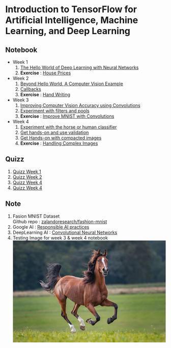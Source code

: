 # Introduction to TensorFlow for Artificial Intelligence, Machine Learning, and Deep Learning

## Notebook

* Week 1<br>
   1. [The Hello World of Deep Learning with Neural Networks](Lesson/Week_1_01%20The%20Hello%20World%20of%20Deep%20Learning%20with%20Neural%20Networks.ipynb)
   2. **Exercise** : [House Prices](Exercise/Exercise_1_House_Prices_Question.ipynb)
* Week 2<br>
   1. [Beyond Hello World, A Computer Vision Example](Lesson/Week_2_01%20Beyond%20Hello%20World,%20A%20Computer%20Vision%20Example.ipynb)
   2. [Callbacks](Lesson/Week_2_02%20Callbacks.ipynb)
   3. **Exercise** : [Hand Writing](Exercise/Exercise_2_Hand_Writing_Question.ipynb)
* Week 3<br>
   1. [Improving Computer Vision Accuracy using Convolutions](Lesson/Week_3_01%20Improving%20Computer%20Vision%20Accuracy%20using%20Convolutions.ipynb)
   2. [Experiment with filters and pools](Lesson/Week_3_02%20Experiment%20with%20filters%20and%20pools.ipynb)
   3. **Exercise** : [Improve MNIST with Convolutions](./Exercise/Exercise_3_Improve_MNIST_with_Convolutions_Question.ipynb)
* Week 4<br>
   1. [Experiment with the horse or human classifier](Lesson/Week_4_01%20Experiment%20with%20the%20horse%20or%20human%20classifier.ipynb)
   2. [Get hands-on and use validation](Lesson/Week_4_02%20Get%20hands-on%20and%20use%20validation.ipynb)
   3. [Get Hands-on with compacted images](Lesson/Week_4_03%20Get%20Hands-on%20with%20compacted%20images.ipynb)
   4. **Exercise** : [Handling Complex Images](Exercise/Exercise_4_Handling_Complex_Images_Question.ipynb)

## Quizz

1. [Quizz Week 1](./Assets/Week%201_Quizz.png)
2. [Quizz Week 2](./Assets/Week%202_Quizz.png)
3. [Quizz Week 4](./Assets/Week%203_Quizz.png)
4. [Quizz Week 4](./Assets/Week%204_Quizz.png)

## Note

1. Fasion MNIST Dataset<br>
   Github repo : [zalandoresearch/fashion-mnist](https://github.com/zalandoresearch/fashion-mnist)
2. Google AI : [Responsible AI practices](https://ai.google/responsibilities/responsible-ai-practices/)
3. DeepLearning AI : [Convolutional Neural Networks](https://www.youtube.com/playlist?list=PLkDaE6sCZn6Gl29AoE31iwdVwSG-KnDzF)
4. Testing Image for week 3 & week 4 notebook<br>
   ![Horse.jpg](Assets/Horse.jpg)